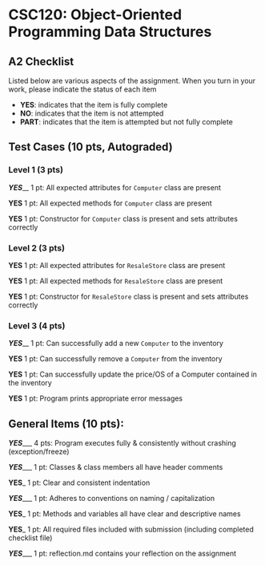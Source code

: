 # CSC120: Object-Oriented Programming Data Structures
## A2 Checklist

Listed below are various aspects of the assignment.  When you turn in your work, please indicate the status of each item

- **YES**: indicates that the item is fully complete
- **NO**: indicates that the item is not attempted
- **PART**: indicates that the item is attempted but not fully complete

## Test Cases (10 pts, Autograded)

### Level 1 (3 pts)

_**YES**___ 1 pt: All expected attributes for `Computer` class are present

__**YES**__ 1 pt: All expected methods for `Computer` class are present

__**YES**__ 1 pt: Constructor for `Computer` class is present and sets attributes correctly

### Level 2 (3 pts)

__**YES**__ 1 pt: All expected attributes for `ResaleStore` class are present

__**YES**__ 1 pt: All expected methods for `ResaleStore` class are present

__**YES**__ 1 pt: Constructor for `ResaleStore` class is present and sets attributes correctly

### Level 3 (4 pts)

_**YES**___ 1 pt: Can successfully add a new `Computer` to the inventory

__**YES**__ 1 pt: Can successfully remove a `Computer` from the inventory

__**YES**__ 1 pt: Can successfully update the price/OS of a Computer contained in the inventory

__**YES**__ 1 pt: Program prints appropriate error messages

## General Items (10 pts):

_**YES**____ 4 pts: Program executes fully & consistently without crashing (exception/freeze)

_**YES**____ 1 pt: Classes & class members all have header comments

__**YES**___ 1 pt: Clear and consistent indentation

_**YES**____ 1 pt: Adheres to conventions on naming / capitalization

__**YES**___ 1 pt: Methods and variables all have clear and descriptive names

__**YES**___ 1 pt: All required files included with submission (including completed checklist file)

_**YES**____ 1 pt: reflection.md contains your reflection on the assignment
